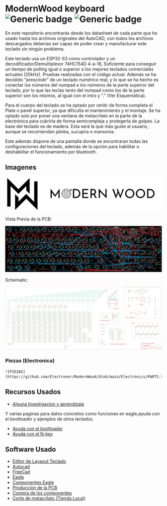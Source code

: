 # ModernWood keyboard ![Generic badge](https://img.shields.io/badge/Version-b2.0-brightgreen.svg) ![Generic badge](https://img.shields.io/github/last-commit/Electroner/ModernWood)


En este repositorio encontrarás desde los datasheet de cada parte que he usado hasta los archivos originales del AutoCAD, con todos los archivos descargados deberías ser capaz de poder crear y manufacturar este teclado sin ningún problema.

Este teclado usa un ESP32-S3 como controlador y un decodificador/Demultiplexor 74HC154D 4-a-16, Suficiente para conseguir un tiempo de polling igual o superior a los mejores teclados comerciales actuales (20kHz). Pruebas realizadas con el código actual. Además se ha decidido "prescindir" de un teclado numérico real, y lo que se ha hecho es conectar los números del numpad a los números de la parte superior del teclado, por lo que las teclas tanto del numpad como los de la parte superior son los mismos, al igual con el intro y "." (Ver Esquemática).

Para el cuerpo del teclado se ha optado por omitir de forma completa el Plate o panel superior, ya que dificulta el mantenimiento y el montaje. Se ha optado solo por poner una ventana de metacrilato en la parte de la electrónica para cubrirla de forma semicompleja y protegerla de golpes. La base del teclado es de madera. Esta será la que más guste al usuario, aunque se recomiendan jatoba, sucupira o mansonia.

Este además dispone de una pantalla donde se encontraran todas las configuraciones del teclado, además de la opción para habilitar o deshabilitar el funcionamiento por bluetooth.

## Imagenes

![TECLADO](https://github.com/Electroner/ModernWood/blob/main/Images/ModernLogo.png)

Vista Previa de la PCB:

![PLANO](https://github.com/Electroner/ModernWood/blob/main/Images/PCB/Board.png)

Schematic:

![PLANO](https://github.com/Electroner/ModernWood/blob/main/Images/PCB/Schematic.png)

### Piezas (Electronica)

```plaintext
![PIEZAS](https://github.com/Electroner/ModernWood/blob/main/Electronics/PARTS.txt)
```

## Recursos Usados

-   [Alguna Investigacion y aprendizaje](https://github.com/w4ilun/pocket-keyboard)

Y varias paginas para datos concretos como funciones en eagle,ayuda con el bootloader y ejemplos de otros teclados.

-   [Ayuda con el bootloader](https://forum.arduino.cc/t/burning-bootloader-to-custom-board-atmega32u4/890015)
-   [Ayuda con el N-key](https://forum.arduino.cc/t/how-to-program-n-key-rollover-atmega32u4/938418)

## Software Usado

-   [Editor de Layaout Teclado](http://www.keyboard-layout-editor.com/)
-   [Autocad](https://www.autodesk.es/products/autocad/overview?term=1-YEAR&tab=subscription)
-   [FreeCad](https://www.freecadweb.org/)
-   [Eagle](https://www.autodesk.com/products/eagle/free-download)
-   [Componentes Eagle](https://componentsearchengine.com/)
-   [Produccion de la PCB](https://jlcpcb.com/)
-   [Compra de los componentes](https://lcsc.com/)
-   [Corte de metacrilato (Tienda Local)](https://ecoplasticlaser.com/)

